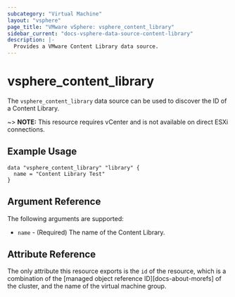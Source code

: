 ```yaml
---
subcategory: "Virtual Machine"
layout: "vsphere"
page_title: "VMware vSphere: vsphere_content_library"
sidebar_current: "docs-vsphere-data-source-content-library"
description: |-
  Provides a VMware Content Library data source.
---
```


# vsphere\_content\_library

The `vsphere_content_library` data source can be used to discover the ID of a Content Library.

~> **NOTE:** This resource requires vCenter and is not available on direct ESXi
connections.

## Example Usage

```hcl
data "vsphere_content_library" "library" {
  name = "Content Library Test"
}
```

## Argument Reference

The following arguments are supported:

* `name` - (Required) The name of the Content Library.

## Attribute Reference

The only attribute this resource exports is the `id` of the resource, which is
a combination of the [managed object reference ID][docs-about-morefs] of the
cluster, and the name of the virtual machine group.